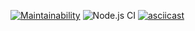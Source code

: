 [![Maintainability](https://api.codeclimate.com/v1/badges/bea94acdd9cfbd0d86ef/maintainability)](https://codeclimate.com/github/tvorojjog/frontend-project-lvl1/maintainability)
![Node.js CI](https://github.com/tvorojjog/frontend-project-lvl1/workflows/Node.js%20CI/badge.svg?branch=master)
[![asciicast](https://asciinema.org/a/WPk1Fr7ZBqkEAnjCswn7gGYt0.svg)](https://asciinema.org/a/WPk1Fr7ZBqkEAnjCswn7gGYt0)
